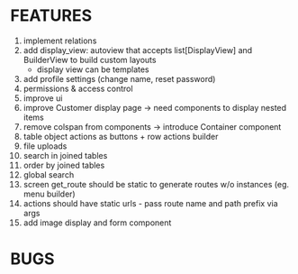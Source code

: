 # FEATURES
1. implement relations
2. add display_view: autoview that accepts list[DisplayView] and BuilderView to build custom layouts
    * display view can be templates
5. add profile settings (change name, reset password)
6. permissions & access control
7. improve ui
8. improve Customer display page -> need components to display nested items
9. remove colspan from components -> introduce Container component
10. table object actions as buttons + row actions builder
11. file uploads
12. search in joined tables
13. order by joined tables
14. global search
15. screen get_route should be static to generate routes w/o instances (eg. menu builder)
16. actions should have static urls - pass route name and path prefix via args
17. add image display and form component

# BUGS
